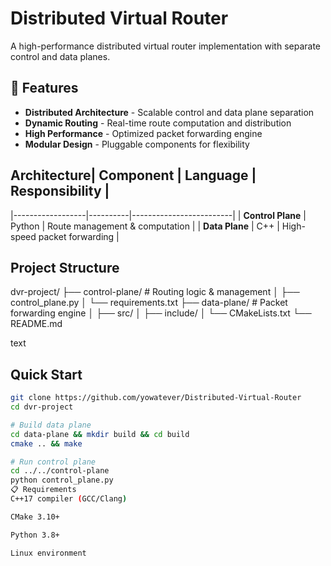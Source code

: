 # Distributed Virtual Router

A high-performance distributed virtual router implementation with separate control and data planes.

## 🚀 Features

- **Distributed Architecture** - Scalable control and data plane separation
- **Dynamic Routing** - Real-time route computation and distribution  
- **High Performance** - Optimized packet forwarding engine
- **Modular Design** - Pluggable components for flexibility

## Architecture| Component        | Language | Responsibility          |
|------------------|----------|-------------------------|
| **Control Plane** | Python   | Route management & computation |
| **Data Plane**    | C++      | High-speed packet forwarding |


##  Project Structure
dvr-project/
├── control-plane/ # Routing logic & management
│ ├── control_plane.py
│ └── requirements.txt
├── data-plane/ # Packet forwarding engine
│ ├── src/
│ ├── include/
│ └── CMakeLists.txt
└── README.md

text

## Quick Start

```bash
git clone https://github.com/yowatever/Distributed-Virtual-Router
cd dvr-project

# Build data plane
cd data-plane && mkdir build && cd build
cmake .. && make

# Run control plane  
cd ../../control-plane
python control_plane.py
📋 Requirements
C++17 compiler (GCC/Clang)

CMake 3.10+

Python 3.8+

Linux environment
